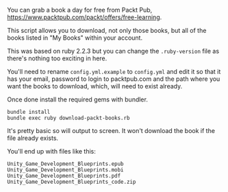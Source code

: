 You can grab a book a day for free from Packt Pub, https://www.packtpub.com/packt/offers/free-learning.

This script allows you to download, not only those books, but all of the books listed in "My Books" within your account.

This was based on ruby 2.2.3 but you can change the `.ruby-version` file as there's nothing too exciting in here.

You'll need to rename `config.yml.example` to `config.yml` and edit it so that it has your email, password to login to packtpub.com and the path where you want the books to download, which, will need to exist already.

Once done install the required gems with bundler.

```
bundle install
bundle exec ruby download-packt-books.rb
```

It's pretty basic so will output to screen. It won't download the book if the file already exists.

You'll end up with files like this:

```
Unity_Game_Development_Blueprints.epub
Unity_Game_Development_Blueprints.mobi
Unity_Game_Development_Blueprints.pdf
Unity_Game_Development_Blueprints_code.zip
```
